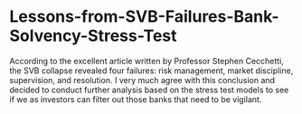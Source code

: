# Lessons-from-SVB-Failures-Bank-Solvency-Stress-Test
According to the excellent article written by Professor Stephen Cecchetti, the SVB collapse revealed four
failures: risk management, market discipline, supervision, and resolution. I very much agree with this
conclusion and decided to conduct further analysis based on the stress test models to see if we as investors can
filter out those banks that need to be vigilant.
